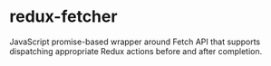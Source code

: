 # redux-fetcher
JavaScript promise-based wrapper around Fetch API that supports dispatching appropriate Redux actions before and after completion.
